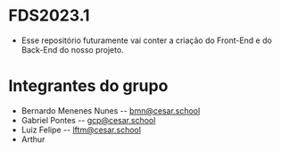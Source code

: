 # FDS2023.1
- Esse repositório futuramente vai conter a criação do Front-End e do Back-End do nosso projeto.

# Integrantes do grupo
- Bernardo Menenes Nunes -- bmn@cesar.school
- Gabriel Pontes -- gcp@cesar.school
- Luiz Felipe -- lftm@cesar.school
- Arthur 
